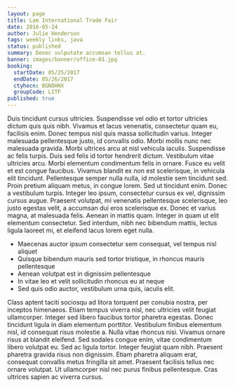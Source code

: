 ```yaml
---
layout: page
title: Lam International Trade Fair
date: 2016-05-24
author: Julie Henderson
tags: weekly links, java
status: published
summary: Donec vulputate accumsan tellus at.
banner: images/banner/office-01.jpg
booking:
  startDate: 05/25/2017
  endDate: 05/26/2017
  ctyhocn: BGNOHHX
  groupCode: LITF
published: true
---
```

Duis tincidunt cursus ultricies. Suspendisse vel odio et tortor ultricies dictum quis quis nibh. Vivamus et lacus venenatis, consectetur quam eu, facilisis enim. Donec tempus nisl quis massa sollicitudin varius. Integer malesuada pellentesque justo, id convallis odio. Morbi mollis nunc nec malesuada gravida. Morbi ultrices arcu at nisl vehicula iaculis. Suspendisse ac felis turpis. Duis sed felis id tortor hendrerit dictum. Vestibulum vitae ultricies arcu. Morbi elementum condimentum felis in ornare.
Fusce eu velit et est congue faucibus. Vivamus blandit ex non est scelerisque, in vehicula elit tincidunt. Pellentesque semper nulla nulla, id molestie sem tincidunt sed. Proin pretium aliquam metus, in congue lorem. Sed ut tincidunt enim. Donec a vestibulum turpis. Integer leo ipsum, consectetur cursus ex vel, dignissim cursus augue. Praesent volutpat, mi venenatis pellentesque scelerisque, leo justo egestas velit, a accumsan dui eros scelerisque ex. Donec et varius magna, at malesuada felis. Aenean in mattis quam. Integer in quam ut elit elementum consectetur. Sed interdum, nibh nec bibendum mattis, lectus ligula laoreet mi, et eleifend lacus lorem eget nulla.

* Maecenas auctor ipsum consectetur sem consequat, vel tempus nisl aliquet
* Quisque bibendum mauris sed tortor tristique, in rhoncus mauris pellentesque
* Aenean volutpat est in dignissim pellentesque
* In vitae leo et velit sollicitudin rhoncus eu at neque
* Sed quis odio auctor, vestibulum urna quis, iaculis elit.

Class aptent taciti sociosqu ad litora torquent per conubia nostra, per inceptos himenaeos. Etiam tempus viverra nisl, nec ultricies velit feugiat ullamcorper. Integer sed libero faucibus tortor pharetra egestas. Donec tincidunt ligula in diam elementum porttitor. Vestibulum finibus elementum nisl, id consequat risus molestie a. Nulla vitae rhoncus nisi. Vivamus ornare risus at blandit eleifend. Sed sodales congue enim, vitae condimentum libero volutpat eu. Sed ac ligula tortor. Integer feugiat quam nibh. Praesent pharetra gravida risus non dignissim. Etiam pharetra aliquam erat, consequat convallis metus fringilla sit amet. Praesent facilisis tellus nec ornare volutpat. Ut ullamcorper nisl nec purus finibus pellentesque. Cras ultrices sapien ac viverra cursus.
